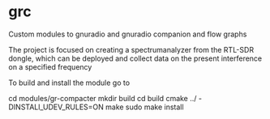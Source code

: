 # grc
Custom modules to gnuradio and gnuradio companion and flow graphs

The project is focused on creating a spectrumanalyzer from the RTL-SDR dongle, which can be deployed and collect data on the present interference on a specified frequency

To build and install the module go to

cd modules/gr-compacter
mkdir build
cd build
cmake ../ -DINSTALl_UDEV_RULES=ON 
make
sudo make install
